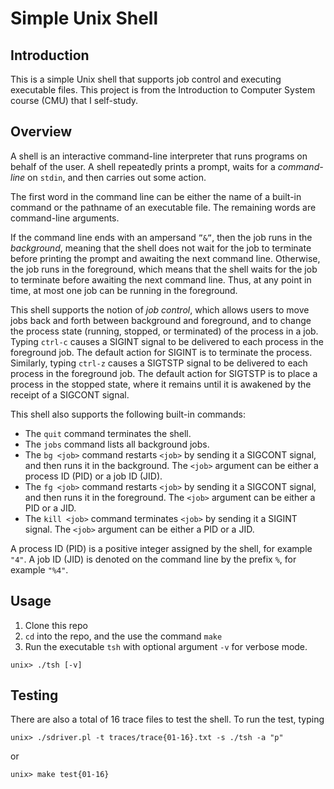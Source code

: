 # Simple Unix Shell

## Introduction

This is a simple Unix shell that supports job control and executing executable files. This project is from the Introduction to Computer System course (CMU) that I self-study.

## Overview

A shell is an interactive command-line interpreter that runs programs on behalf of the user. A shell repeatedly prints a prompt, waits for a *command-line* on `stdin`, and then carries out some action.

The first word in the command line can be either the name of a built-in command or the pathname of an executable file. The remaining words are command-line arguments.

If the command line ends with an ampersand `”&”`, then the job runs in the *background*, meaning that the shell does not wait for the job to terminate before printing the prompt and awaiting the next command line. Otherwise, the job runs in the foreground, which means that the shell waits for the job to terminate before awaiting the next command line. Thus, at any point in time, at most one job can be running in the foreground.

This shell supports the notion of *job control*, which allows users to move jobs back and forth between background and foreground, and to change the process state (running, stopped, or terminated) of the process in a job. Typing `ctrl-c` causes a SIGINT signal to be delivered to each process in the foreground job. The default action for SIGINT is to terminate the process. Similarly, typing `ctrl-z` causes a SIGTSTP signal to be delivered to each process in the foreground job. The default action for SIGTSTP is to place a process in the stopped state, where it remains until it is awakened by the receipt of a SIGCONT signal.

This shell also supports the following built-in commands:

- The `quit` command terminates the shell.
- The `jobs` command lists all background jobs.
- The `bg <job>` command restarts `<job>` by sending it a SIGCONT signal, and then runs it in the background. The `<job>` argument can be either a process ID (PID) or a job ID (JID).
- The `fg <job>` command restarts `<job>` by sending it a SIGCONT signal, and then runs it in the foreground. The `<job>` argument can be either a PID or a JID.
- The `kill <job>` command terminates `<job>` by sending it a SIGINT signal. The `<job>` argument can be either a PID or a JID.

A process ID (PID) is a positive integer assigned by the shell, for example `"4"`. A job ID (JID) is denoted on the command line by the prefix `%`, for example `"%4"`.

## Usage

1. Clone this repo
2. `cd` into the repo, and the use the command `make`
3. Run the executable `tsh` with optional argument `-v` for verbose mode.
```
unix> ./tsh [-v]
```

## Testing

There are also a total of 16 trace files to test the shell. To run the test, typing 
```
unix> ./sdriver.pl -t traces/trace{01-16}.txt -s ./tsh -a "p"
```

or

```
unix> make test{01-16}
```